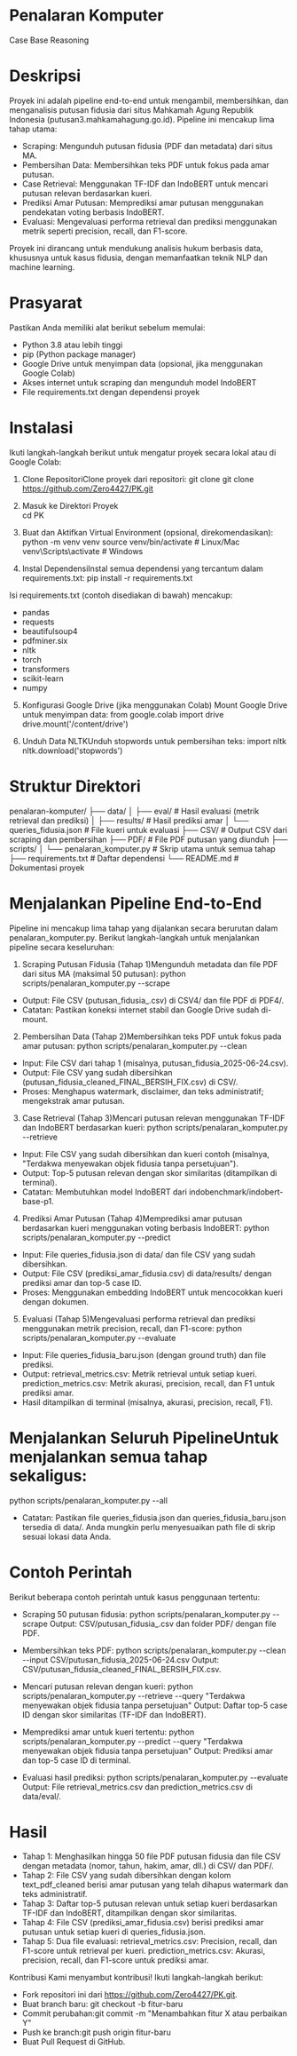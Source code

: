 # Penalaran Komputer
Case Base Reasoning

# Deskripsi
Proyek ini adalah pipeline end-to-end untuk mengambil, membersihkan, dan menganalisis putusan fidusia dari situs Mahkamah Agung Republik Indonesia (putusan3.mahkamahagung.go.id). Pipeline ini mencakup lima tahap utama:

- Scraping: Mengunduh putusan fidusia (PDF dan metadata) dari situs MA.
- Pembersihan Data: Membersihkan teks PDF untuk fokus pada amar putusan.
- Case Retrieval: Menggunakan TF-IDF dan IndoBERT untuk mencari putusan relevan berdasarkan kueri.
- Prediksi Amar Putusan: Memprediksi amar putusan menggunakan pendekatan voting berbasis IndoBERT.
- Evaluasi: Mengevaluasi performa retrieval dan prediksi menggunakan metrik seperti precision, recall, dan F1-score.

Proyek ini dirancang untuk mendukung analisis hukum berbasis data, khususnya untuk kasus fidusia, dengan memanfaatkan teknik NLP dan machine learning.

# Prasyarat
Pastikan Anda memiliki alat berikut sebelum memulai:
- Python 3.8 atau lebih tinggi
- pip (Python package manager)
- Google Drive untuk menyimpan data (opsional, jika menggunakan Google Colab)
- Akses internet untuk scraping dan mengunduh model IndoBERT
- File requirements.txt dengan dependensi proyek

# Instalasi
Ikuti langkah-langkah berikut untuk mengatur proyek secara lokal atau di Google Colab:

1. Clone RepositoriClone proyek dari repositori:
git clone git clone https://github.com/Zero4427/PK.git

2. Masuk ke Direktori Proyek  
cd PK

3. Buat dan Aktifkan Virtual Environment (opsional, direkomendasikan):
python -m venv venv
source venv/bin/activate  # Linux/Mac
venv\Scripts\activate     # Windows

4. Instal DependensiInstal semua dependensi yang tercantum dalam requirements.txt:
pip install -r requirements.txt

Isi requirements.txt (contoh disediakan di bawah) mencakup:
- pandas
- requests
- beautifulsoup4
- pdfminer.six
- nltk
- torch
- transformers
- scikit-learn
- numpy

5. Konfigurasi Google Drive (jika menggunakan Colab) Mount Google Drive untuk menyimpan data:
from google.colab import drive
drive.mount('/content/drive')

6. Unduh Data NLTKUnduh stopwords untuk pembersihan teks:
import nltk
nltk.download('stopwords')

# Struktur Direktori
penalaran-komputer/
├── data/
│   ├── eval/                       # Hasil evaluasi (metrik retrieval dan prediksi)
│   ├── results/                    # Hasil prediksi amar
│   └── queries_fidusia.json        # File kueri untuk evaluasi
├── CSV/                           # Output CSV dari scraping dan pembersihan
├── PDF/                           # File PDF putusan yang diunduh
├── scripts/
│   └── penalaran_komputer.py       # Skrip utama untuk semua tahap
├── requirements.txt                # Daftar dependensi
└── README.md                       # Dokumentasi proyek

# Menjalankan Pipeline End-to-End
Pipeline ini mencakup lima tahap yang dijalankan secara berurutan dalam penalaran_komputer.py. Berikut langkah-langkah untuk menjalankan pipeline secara keseluruhan:

1. Scraping Putusan Fidusia (Tahap 1)Mengunduh metadata dan file PDF dari situs MA (maksimal 50 putusan):
python scripts/penalaran_komputer.py --scrape

- Output: File CSV (putusan_fidusia_<tanggal>.csv) di CSV4/ dan file PDF di PDF4/.
- Catatan: Pastikan koneksi internet stabil dan Google Drive sudah di-mount.

2. Pembersihan Data (Tahap 2)Membersihkan teks PDF untuk fokus pada amar putusan:
python scripts/penalaran_komputer.py --clean

- Input: File CSV dari tahap 1 (misalnya, putusan_fidusia_2025-06-24.csv).
- Output: File CSV yang sudah dibersihkan (putusan_fidusia_cleaned_FINAL_BERSIH_FIX.csv) di CSV/.
- Proses: Menghapus watermark, disclaimer, dan teks administratif; mengekstrak amar putusan.

3. Case Retrieval (Tahap 3)Mencari putusan relevan menggunakan TF-IDF dan IndoBERT berdasarkan kueri:
python scripts/penalaran_komputer.py --retrieve

- Input: File CSV yang sudah dibersihkan dan kueri contoh (misalnya, "Terdakwa menyewakan objek fidusia tanpa persetujuan").
- Output: Top-5 putusan relevan dengan skor similaritas (ditampilkan di terminal).
- Catatan: Membutuhkan model IndoBERT dari indobenchmark/indobert-base-p1.

4. Prediksi Amar Putusan (Tahap 4)Memprediksi amar putusan berdasarkan kueri menggunakan voting berbasis IndoBERT:
python scripts/penalaran_komputer.py --predict

- Input: File queries_fidusia.json di data/ dan file CSV yang sudah dibersihkan.
- Output: File CSV (prediksi_amar_fidusia.csv) di data/results/ dengan prediksi amar dan top-5 case ID.
- Proses: Menggunakan embedding IndoBERT untuk mencocokkan kueri dengan dokumen.

5. Evaluasi (Tahap 5)Mengevaluasi performa retrieval dan prediksi menggunakan metrik precision, recall, dan F1-score:
python scripts/penalaran_komputer.py --evaluate

- Input: File queries_fidusia_baru.json (dengan ground truth) dan file prediksi.
- Output: 
retrieval_metrics.csv: Metrik retrieval untuk setiap kueri.
prediction_metrics.csv: Metrik akurasi, precision, recall, dan F1 untuk prediksi amar.
- Hasil ditampilkan di terminal (misalnya, akurasi, precision, recall, F1).

# Menjalankan Seluruh PipelineUntuk menjalankan semua tahap sekaligus:
python scripts/penalaran_komputer.py --all

- Catatan: Pastikan file queries_fidusia.json dan queries_fidusia_baru.json tersedia di data/. Anda mungkin perlu menyesuaikan path file di skrip sesuai lokasi data Anda.

# Contoh Perintah
Berikut beberapa contoh perintah untuk kasus penggunaan tertentu:

- Scraping 50 putusan fidusia:
python scripts/penalaran_komputer.py --scrape
Output: CSV/putusan_fidusia_<tanggal>.csv dan folder PDF/ dengan file PDF.

- Membersihkan teks PDF:
python scripts/penalaran_komputer.py --clean --input CSV/putusan_fidusia_2025-06-24.csv
Output: CSV/putusan_fidusia_cleaned_FINAL_BERSIH_FIX.csv.

- Mencari putusan relevan dengan kueri:
python scripts/penalaran_komputer.py --retrieve --query "Terdakwa menyewakan objek fidusia tanpa persetujuan"
Output: Daftar top-5 case ID dengan skor similaritas (TF-IDF dan IndoBERT).

- Memprediksi amar untuk kueri tertentu:
python scripts/penalaran_komputer.py --predict --query "Terdakwa menyewakan objek fidusia tanpa persetujuan"
Output: Prediksi amar dan top-5 case ID di terminal.

- Evaluasi hasil prediksi:
python scripts/penalaran_komputer.py --evaluate
Output: File retrieval_metrics.csv dan prediction_metrics.csv di data/eval/.

# Hasil
- Tahap 1: Menghasilkan hingga 50 file PDF putusan fidusia dan file CSV dengan metadata (nomor, tahun, hakim, amar, dll.) di CSV/ dan PDF/.
- Tahap 2: File CSV yang sudah dibersihkan dengan kolom text_pdf_cleaned berisi amar putusan yang telah dihapus watermark dan teks administratif.
- Tahap 3: Daftar top-5 putusan relevan untuk setiap kueri berdasarkan TF-IDF dan IndoBERT, ditampilkan dengan skor similaritas.
- Tahap 4: File CSV (prediksi_amar_fidusia.csv) berisi prediksi amar putusan untuk setiap kueri di queries_fidusia.json.
- Tahap 5: Dua file evaluasi:
retrieval_metrics.csv: Precision, recall, dan F1-score untuk retrieval per kueri.
prediction_metrics.csv: Akurasi, precision, recall, dan F1-score untuk prediksi amar.



Kontribusi
Kami menyambut kontribusi! Ikuti langkah-langkah berikut:
- Fork repositori ini dari https://github.com/Zero4427/PK.git.
- Buat branch baru: git checkout -b fitur-baru
- Commit perubahan:git commit -m "Menambahkan fitur X atau perbaikan Y"
- Push ke branch:git push origin fitur-baru
- Buat Pull Request di GitHub.
